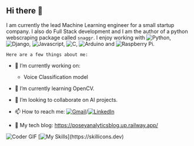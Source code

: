 ## Hi there 👋


I am currently the lead Machine Learning engineer for a small startup company. I also do Full Stack development and I am the author of a python webscraping package called `snaggr`. I enjoy working with ![Python](https://img.shields.io/badge/Python-3670A0?style=for-the-badge&logo=python&logoColor=ffdd54), ![Django](https://img.shields.io/badge/Django-092E20?style=for-the-badge&logo=django&logoColor=white), ![Javascript](https://img.shields.io/badge/Javascript-e06614?style=for-the-badge&logo=Javascript&logoColor=white),  ![C](https://img.shields.io/badge/-00599C?style=for-the-badge&logo=c&logoColor=white), ![Arduino](https://img.shields.io/badge/Arduino-00979D?style=for-the-badge&logo=arduino&logoColor=white) and ![Raspberry Pi](https://img.shields.io/badge/Raspberry%20Pi-C51A4A?style=for-the-badge&logo=raspberry-pi&logoColor=white).

    Here are a few things about me:

- 🔭 I’m currently working on:
  - Voice Classification model
- 🌱 I’m currently learning OpenCV.
- 👯 I’m looking to collaborate on AI projects.
- 📫 How to reach me: [![Gmail](https://img.shields.io/badge/Email-Me-red?style=flat-square&logo=gmail)](mailto:youremail@gmail.com)/[![LinkedIn](https://img.shields.io/badge/LinkedIn-Profile-blue?style=flat-square&logo=linkedin)](https://www.linkedin.com/in/deon-posey-333972135/)

- 📝 My tech blog: https://poseyanalyticsblog.up.railway.app/



![Coder GIF](https://media.giphy.com/media/26tn33aiTi1jkl6H6/giphy.gif)
[![My Skills](https://skillicons.dev/icons?i=python,c,git,postgres,aws,docker,mongodb,linux,raspberrypi,arduino,javascript,nodejs,html,css,django,)](https://skillicons.dev)


